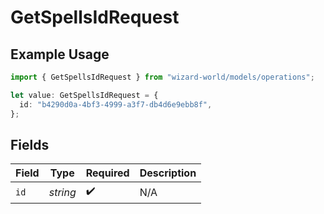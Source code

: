 # GetSpellsIdRequest

## Example Usage

```typescript
import { GetSpellsIdRequest } from "wizard-world/models/operations";

let value: GetSpellsIdRequest = {
  id: "b4290d0a-4bf3-4999-a3f7-db4d6e9ebb8f",
};
```

## Fields

| Field              | Type               | Required           | Description        |
| ------------------ | ------------------ | ------------------ | ------------------ |
| `id`               | *string*           | :heavy_check_mark: | N/A                |